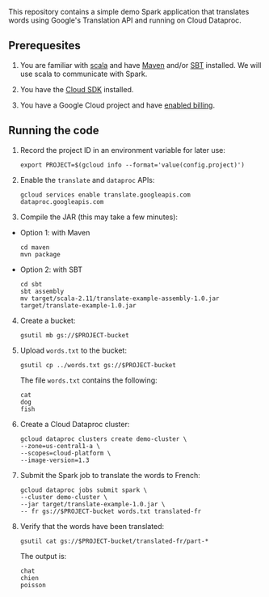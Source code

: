 This repository contains a simple demo Spark application that translates words using
Google's Translation API and running on Cloud Dataproc.

## Prerequesites

1. You are familiar with [scala](http://scala-lang.org/) and have [Maven](https://maven.apache.org/) and/or [SBT](http://www.scala-sbt.org/) installed. We will use scala to communicate with Spark.

2. You have the [Cloud SDK](https://cloud.google.com/sdk/) installed.

3. You have a Google Cloud project and have [enabled billing](https://cloud.google.com/billing/docs/how-to/modify-project).

## Running the code

1. Record the project ID in an environment variable for later use:
   ```
   export PROJECT=$(gcloud info --format='value(config.project)')
   ```

2. Enable the `translate` and `dataproc` APIs:
   ```
   gcloud services enable translate.googleapis.com dataproc.googleapis.com
   ```

3. Compile the JAR (this may take a few minutes):

* Option 1: with Maven
  ```
  cd maven
  mvn package
  ```
* Option 2: with SBT
  ```
  cd sbt
  sbt assembly
  mv target/scala-2.11/translate-example-assembly-1.0.jar target/translate-example-1.0.jar
  ```

4. Create a bucket:
   ```
   gsutil mb gs://$PROJECT-bucket
   ```

5. Upload `words.txt` to the bucket:
   ```
   gsutil cp ../words.txt gs://$PROJECT-bucket
   ```
   The file `words.txt` contains the following:
   ```
   cat
   dog
   fish
   ```

6. Create a Cloud Dataproc cluster:
   ```
   gcloud dataproc clusters create demo-cluster \
   --zone=us-central1-a \
   --scopes=cloud-platform \
   --image-version=1.3
   ```

7. Submit the Spark job to translate the words to French:
   ```
   gcloud dataproc jobs submit spark \
   --cluster demo-cluster \
   --jar target/translate-example-1.0.jar \
   -- fr gs://$PROJECT-bucket words.txt translated-fr
   ```

8. Verify that the words have been translated:
   ```
   gsutil cat gs://$PROJECT-bucket/translated-fr/part-*
   ```
   The output is:
   ```
   chat
   chien
   poisson
   ```
